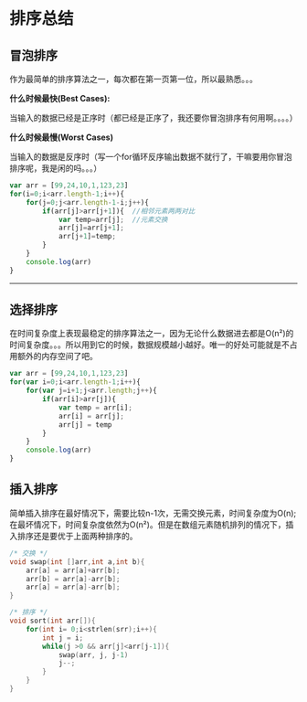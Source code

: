 # 排序总结

## 冒泡排序

作为最简单的排序算法之一，每次都在第一页第一位，所以最熟悉。。。

**什么时候最快(Best Cases):**

当输入的数据已经是正序时（都已经是正序了，我还要你冒泡排序有何用啊。。。。）

**什么时候最慢(Worst Cases)**

当输入的数据是反序时（写一个for循环反序输出数据不就行了，干嘛要用你冒泡排序呢，我是闲的吗。。。）
```javascript
var arr = [99,24,10,1,123,23]
for(i=0;i<arr.length-1;i++){
    for(j=0;j<arr.length-1-i;j++){
        if(arr[j]>arr[j+1]){  //相邻元素两两对比
            var temp=arr[j];  //元素交换
            arr[j]=arr[j+1];
            arr[j+1]=temp;
        }
    }
    console.log(arr)
}
```
****

## 选择排序

在时间复杂度上表现最稳定的排序算法之一，因为无论什么数据进去都是O(n²)的时间复杂度。。。所以用到它的时候，数据规模越小越好。唯一的好处可能就是不占用额外的内存空间了吧。

```javascript
var arr = [99,24,10,1,123,23]
for(var i=0;i<arr.length-1;i++){
	for(var j=i+1;j<arr.length;j++){
		if(arr[i]>arr[j]){
			var temp = arr[i];
			arr[i] = arr[j];
			arr[j] = temp
		}
	}
	console.log(arr)
}
```

## 插入排序
简单插入排序在最好情况下，需要比较n-1次，无需交换元素，时间复杂度为O(n);在最坏情况下，时间复杂度依然为O(n²)。但是在数组元素随机排列的情况下，插入排序还是要优于上面两种排序的。

```c
/* 交换 */
void swap(int []arr,int a,int b){
	arr[a] = arr[a]+arr[b];
	arr[b] = arr[a]-arr[b];
	arr[a] = arr[a]-arr[b];
}

/* 排序 */
void sort(int arr[]){
	for(int i= 0;i<strlen(srr);i++){
		int j = i;
		while(j >0 && arr[j]<arr[j-1]){
			swap(arr, j, j-1)
			j--;
		}
	}
}
```

